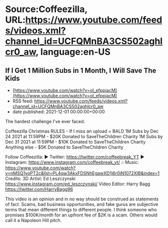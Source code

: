 # Source:Coffeezilla, URL:https://www.youtube.com/feeds/videos.xml?channel_id=UCFQMnBA3CS502aghlcr0_aw, language:en-US

## If I Get 1 Million Subs in 1 Month, I Will Save The Kids
 - [https://www.youtube.com/watch?v=oI_efppjacM](https://www.youtube.com/watch?v=oI_efppjacM)
 - RSS feed: https://www.youtube.com/feeds/videos.xml?channel_id=UCFQMnBA3CS502aghlcr0_aw
 - date published: 2021-12-01 00:00:00+00:00

The hardest challenge I've ever faced. 

Coffeezilla Christmas RULES - 
If I miss an upload = BALD
1M Subs by Dec 24 2021 at 11:59PM - $20K Donated to SaveTheChildren Charity 
1M Subs by Dec 31 2021 at 11:59PM - $10K Donated to SaveTheChildren Charity
Anything else - $5K Donated to SaveTheChildren Charity 

Follow Coffeezilla: 
► Twitter: https://twitter.com/coffeebreak_YT
► Instagram: https://www.instagram.com/coffeebreak_yt/
🎶 Music: https://www.youtube.com/watch?v=nMSQ1yoPT2c&list=PL4qw3AkxFDSNhEgawXD1j6r0iN1072XIB&index=1
Credits: 
3D Artist: Ed Leszczynski https://www.instagram.com/ed_leszczynski/
Video Editor: Harry Bagg  https://twitter.com/HarryBagg96

This video is an opinion and in no way should be construed as statements of fact. Scams, bad business opportunities, and fake gurus are subjective terms that mean different things to different people. I think someone who promises $100K/month for an upfront fee of $2K is a scam. Others would call it a Napoleon Hill pitch.

